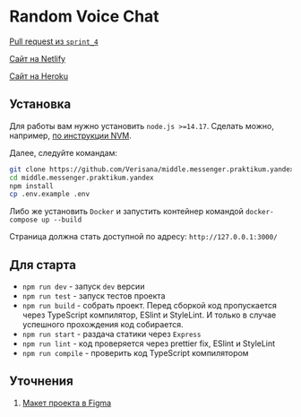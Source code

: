 # Random Voice Chat

[Pull request из `sprint_4`](https://github.com/Verisana/middle.messenger.praktikum.yandex/pull/16)

[Сайт на Netlify](https://pedantic-bhaskara-cd46dc.netlify.app/)

[Сайт на Heroku](https://kak-praktikum-messenger.herokuapp.com/messenger)

## Установка

Для работы вам нужно установить `node.js >=14.17`. Сделать можно, например, [по инструкции NVM](https://github.com/nvm-sh/nvm).

Далее, следуйте командам:

```bash
git clone https://github.com/Verisana/middle.messenger.praktikum.yandex.git
cd middle.messenger.praktikum.yandex
npm install
cp .env.example .env
```

Либо же установить `Docker` и запустить контейнер командой `docker-compose up --build`

Страница должна стать доступной по адресу: `http://127.0.0.1:3000/`

## Для старта

- `npm run dev` - запуск `dev` версии
- `npm run test` - запуск тестов проекта
- `npm run build` - собрать проект. Перед сборкой код пропускается через TypeScript компилятор, ESlint и StyleLint. И только в случае успешного прохождения код собирается.
- `npm run start` - раздача статики через `Express`
- `npm run lint` - код проверяется через prettier fix, ESlint и StyleLint
- `npm run compile` - проверить код TypeScript компилятором

## Уточнения

1. [Макет проекта в Figma](https://www.figma.com/file/tZvytX2jR7z7Izp4tqxaqH/Praktikum-Messenger?node-id=3%3A18)